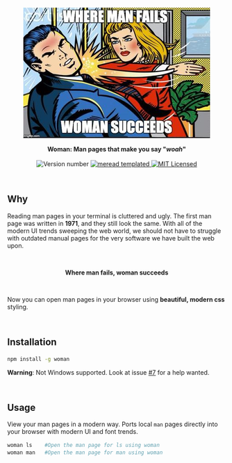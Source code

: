 <p align="center">
  <a><img src="media/womanSlap.png" title="Made at imgflip.com"/></a>
</p>
<p align="center">
  <b>
    Woman: Man pages that make you say "<i>woah</i>"
  </b>

  <br>
  <br><img src="https://img.shields.io/badge/version-0.*.*--prelaunch-brightgreen.svg" alt="Version number" />

  <a href = "https://github.com/dawsonbotsford/meread">
    <img src="https://img.shields.io/badge/meread-templated-4BD2A9.svg" alt="meread templated" />
  </a>

  <a href="LICENSE">
    <img src="https://img.shields.io/badge/license-MIT-blue.svg" alt="MIT Licensed" />
  </a>


</p>

<br>

## Why
Reading man pages in your terminal is cluttered and ugly. The first man page was written in **1971**, and they still look the same. With all of the modern UI trends sweeping the web world, we should not have to struggle with outdated manual pages for the very software we have built the web upon.

<br>
<p align="center">
  <b>Where man fails, woman succeeds</b>
</p>
<br>

Now you can open man pages in your browser using **beautiful, modern css** styling.

<br>

## Installation
 ```bash
npm install -g woman
```

**Warning**: Not Windows supported. Look at issue [#7](https://github.com/dawsonbotsford/woman/issues/7) for a help wanted.

<br>

## Usage
View your man pages in a modern way. Ports local ```man``` pages directly into your browser with modern UI and font trends.
```bash
woman ls    #Open the man page for ls using woman
woman man   #Open the man page for man using woman
```
